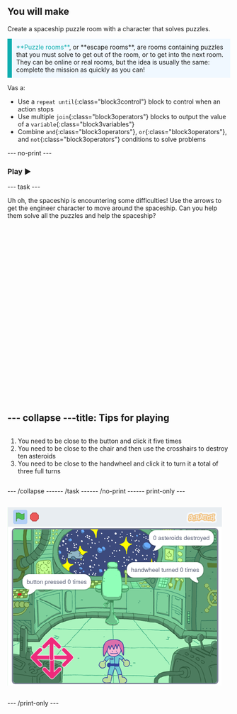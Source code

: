 ## You will make

Create a spaceship puzzle room with a character that solves puzzles.

<p style="border-left: solid; border-width:10px; border-color: #0faeb0; background-color: aliceblue; padding: 10px;">
<span style="color: #0faeb0">**Puzzle rooms**</span>, or **escape rooms**, are rooms containing puzzles that you must solve to get out of the room, or to get into the next room. They can be online or real rooms, but the idea is usually the same: complete the mission as quickly as you can!
</p>

Vas a:
+ Use a `repeat until`{:class="block3control"} block to control when an action stops
+ Use multiple `join`{:class="block3operators"} blocks to output the value of a `variable`{:class="block3variables"}
+ Combine `and`{:class="block3operators"}, `or`{:class="block3operators"}, and `not`{:class="block3operators"} conditions to solve problems

--- no-print ---

### Play ▶️

--- task ---

<div style="display: flex; flex-wrap: wrap">
<div style="flex-basis: 175px; flex-grow: 1">  
Uh oh, the spaceship is encountering some difficulties! Use the arrows to get the engineer character to move around the spaceship. Can you help them solve all the puzzles and help the spaceship?
</div>
<div>
<div class="scratch-preview" style="margin-left: 15px;">
  <iframe allowtransparency="true" width="485" height="402" src="" frameborder="0"></iframe>
</div>

</div>

--- collapse ---
---
title: Tips for playing
---

1. You need to be close to the button and click it five times
2. You need to be close to the chair and then use the crosshairs to destroy ten asteroids
3. You need to be close to the handwheel and click it to turn it a total of three full turns


--- /collapse ---

--- /task ---

--- /no-print ---

--- print-only ---

![Proyecto terminado](images/showcase_static.png)

--- /print-only ---


